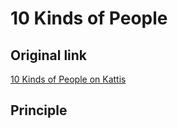 # 10 Kinds of People 

## Original link

[10 Kinds of People on Kattis](https://open.kattis.com/problems/10kindsofpeople)

## Principle 